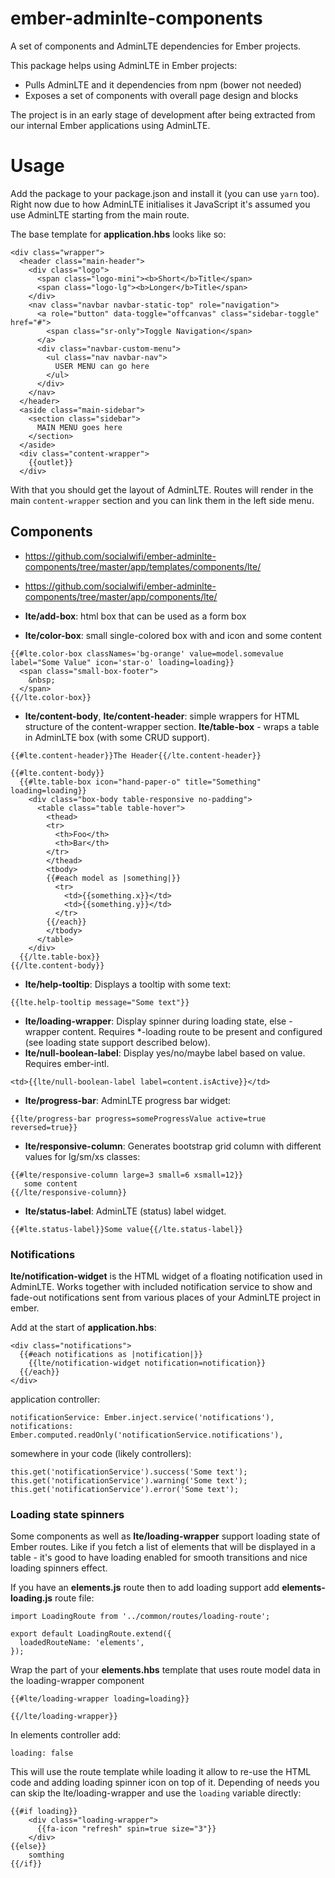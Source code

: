 # ember-adminlte-components

A set of components and AdminLTE dependencies for Ember projects.

This package helps using AdminLTE in Ember projects:

* Pulls AdminLTE and it dependencies from npm (bower not needed)
* Exposes a set of components with overall page design and blocks

The project is in an early stage of development after being extracted
from our internal Ember applications using AdminLTE.


Usage
=====

Add the package to your package.json and install it (you can use `yarn` too).
Right now due to how AdminLTE initialises it JavaScript it's assumed you use
AdminLTE starting from the main route.

The base template for **application.hbs** looks like so:

```
<div class="wrapper">
  <header class="main-header">
    <div class="logo">
      <span class="logo-mini"><b>Short</b>Title</span>
      <span class="logo-lg"><b>Longer</b>Title</span>
    </div>
    <nav class="navbar navbar-static-top" role="navigation">
      <a role="button" data-toggle="offcanvas" class="sidebar-toggle" href="#">
        <span class="sr-only">Toggle Navigation</span>
      </a>
      <div class="navbar-custom-menu">
        <ul class="nav navbar-nav">
          USER MENU can go here
        </ul>
      </div>
    </nav>
  </header>
  <aside class="main-sidebar">
    <section class="sidebar">
      MAIN MENU goes here
    </section>
  </aside>
  <div class="content-wrapper">
    {{outlet}}
  </div>
```

With that you should get the layout of AdminLTE. Routes will render in the main
`content-wrapper` section and you can link them in the left side menu.


Components
----------
* https://github.com/socialwifi/ember-adminlte-components/tree/master/app/templates/components/lte/
* https://github.com/socialwifi/ember-adminlte-components/tree/master/app/components/lte/


* **lte/add-box**: html box that can be used as a form box
* **lte/color-box**: small single-colored box with and icon and some content
```
{{#lte.color-box classNames='bg-orange' value=model.somevalue label="Some Value" icon='star-o' loading=loading}}
  <span class="small-box-footer">
    &nbsp;
  </span>
{{/lte.color-box}}
```
* **lte/content-body**, **lte/content-header**: simple wrappers for HTML structure of the
content-wrapper section. **lte/table-box** - wraps a table in AdminLTE box (with some CRUD support).
```
{{#lte.content-header}}The Header{{/lte.content-header}}

{{#lte.content-body}}
  {{#lte.table-box icon="hand-paper-o" title="Something" loading=loading}}
    <div class="box-body table-responsive no-padding">
      <table class="table table-hover">
        <thead>
        <tr>
          <th>Foo</th>
          <th>Bar</th>
        </tr>
        </thead>
        <tbody>
        {{#each model as |something|}}
          <tr>
            <td>{{something.x}}</td>
            <td>{{something.y}}</td>
          </tr>
        {{/each}}
        </tbody>
      </table>
    </div>
  {{/lte.table-box}}
{{/lte.content-body}}
```

* **lte/help-tooltip**: Displays a tooltip with some text:
```
{{lte.help-tooltip message="Some text"}}
```

* **lte/loading-wrapper**: Display spinner during loading state, else - wrapper content.
Requires *-loading route to be present and configured (see loading state support described below).
* **lte/null-boolean-label**: Display yes/no/maybe label based on value. Requires ember-intl.
```
<td>{{lte/null-boolean-label label=content.isActive}}</td>
```
* **lte/progress-bar**: AdminLTE progress bar widget:
```
{{lte/progress-bar progress=someProgressValue active=true reversed=true}}
```
* **lte/responsive-column**: Generates bootstrap grid column with different values for lg/sm/xs classes:
```
{{#lte/responsive-column large=3 small=6 xsmall=12}}
   some content
{{/lte/responsive-column}}
```
* **lte/status-label**: AdminLTE (status) label widget.
```
{{#lte.status-label}}Some value{{/lte.status-label}}
```


### Notifications

**lte/notification-widget** is the HTML widget of a floating notification used in AdminLTE.
Works together with included notification service to show and fade-out notifications sent from
various places of your AdminLTE project in ember.

Add at the start of **application.hbs**:
```
<div class="notifications">
  {{#each notifications as |notification|}}
    {{lte/notification-widget notification=notification}}
  {{/each}}
</div>
```

application controller:
```
notificationService: Ember.inject.service('notifications'),
notifications: Ember.computed.readOnly('notificationService.notifications'),
```

somewhere in your code (likely controllers):
```
this.get('notificationService').success('Some text');
this.get('notificationService').warning('Some text');
this.get('notificationService').error('Some text');
```


### Loading state spinners

Some components as well as **lte/loading-wrapper** support loading state of Ember routes.
Like if you fetch a list of elements that will be displayed in a table - it's good to
have loading enabled for smooth transitions and nice loading spinners effect.

If you have an **elements.js** route then to add loading support add **elements-loading.js** route file:
```
import LoadingRoute from '../common/routes/loading-route';

export default LoadingRoute.extend({
  loadedRouteName: 'elements',
});

```

Wrap the part of your **elements.hbs** template that uses route model data in the loading-wrapper component
```
{{#lte/loading-wrapper loading=loading}}

{{/lte/loading-wrapper}}
```

In elements controller add:
```
loading: false
```

This will use the route template while loading it allow to re-use the HTML code and adding loading spinner icon on top of it.
Depending of needs you can skip the lte/loading-wrapper and use the `loading` variable directly:

```
{{#if loading}}
    <div class="loading-wrapper">
      {{fa-icon "refresh" spin=true size="3"}}
    </div>
{{else}}
    somthing
{{/if}}
```
